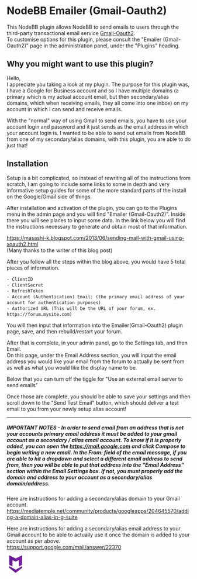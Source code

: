 # NodeBB Emailer (Gmail-Oauth2)


This NodeBB plugin allows NodeBB to send emails to users through the third-party transactional email service [Gmail-Oauth2](http://gmail.com).  
To customise options for this plugin, please consult the "Emailer (Gmail-Oauth2)" page in the administration panel, under the "Plugins" heading.

## Why you might want to use this plugin?

Hello,  
I appreciate you taking a look at my plugin. The purpose for this plugin was, I have a Google for Business account and so I have multiple domains (a primary which is my actual account email, but then secondary/alias domains, which when receiving emails, they all come into one inbox) on my account in which I can send and receive emails. 

With the "normal" way of using Gmail to send emails, you have to use your account login and password and it just sends as the email address in which your account login is. I wanted to be able to send out emails from NodeBB from one of my secondary/alias domains, with this plugin, you are able to do just that!

## Installation

Setup is a bit complicated, so instead of rewriting all of the instructions from scratch, I am going to include some links to some in depth and very informative setup guides for some of the more standard parts of the install on the Google/Gmail side of things.

After installation and activation of the plugin, you can go to the Plugins menu in the admin page and you will find "Emailer (Gmail-Oauth2)". Inside there you will see places to input some data. In the link below you will find the instructions necessary to generate and obtain most of that information.


https://masashi-k.blogspot.com/2013/06/sending-mail-with-gmail-using-xoauth2.html  
(Many thanks to the writer of this blog post)

After you follow all the steps within the blog above, you would have 5 total pieces of information.

````
- ClientID
- ClientSecret
- RefreshToken
- Account (Authentication) Email: (the primary email address of your account for authentication purposes)
- Authorized URL (This will be the URL of your forum, ex. https://forum.mysite.com)
````

You will then input that information into the Emailer(Gmail-Oauth2) plugin page, save, and then rebuild/restart your forum.

After that is complete, in your admin panel, go to the Settings tab, and then Email.  
On this page, under the Email Address section, you will input the email address you would like your email from the forum to actually be sent from as well as what you would like the display name to be.

Below that you can turn off the tiggle for "Use an external email server to send emails"

Once those are complete, you should be able to save your settings and then scroll down to the "Send Test Email" button, which should deliver a test email to you from your newly setup alias account!

-----------------

##### IMPORTANT NOTES - In order to send email from an address that is not your accounts primary email address it *must* be added to your gmail account as a secondary / alias email account.  To know if it is properly added, you can open the https://mail.google.com and click Compose to begin writing a new email. In the From: field of the email message, if you are able to hit a dropdown and select a different email address to send from, then you will be able to put that address into the "Email Address" section within the Email Settings box. If not, you must properly add the domain and address to your account as a secondary/alias domain/address.

Here are instructions for adding a secondary/alias domain to your Gmail account.  
https://mediatemple.net/community/products/googleapps/204645570/adding-a-domain-alias-in-g-suite

Here are instructions for adding a secondary/alias email address to your Gmail account to be able to actually use it once the domain is added to your account as per above.  
https://support.google.com/mail/answer/22370

 ![alt text](https://github.com/adam-p/markdown-here/raw/master/src/common/images/icon48.png "Logo Title Text 1")
